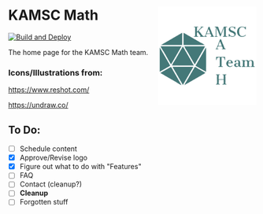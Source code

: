 <div>
  <img align="right" src="/images/logo/logo1.svg" alt="KAMSC Math Logo" width="200"/> 
  <h1> KAMSC Math</h1>
</div>

[![Build and Deploy](https://github.com/ds12a/KAMSC-Math/actions/workflows/pages/pages-build-deployment/badge.svg)](https://github.com/ds12a/KAMSC-Math/actions/workflows/pages/pages-build-deployment)

The home page for the KAMSC Math team.

### Icons/Illustrations from:

https://www.reshot.com/

https://undraw.co/

## To Do:
- [ ] Schedule content
- [x] Approve/Revise logo
- [x] Figure out what to do with "Features"
- [ ] FAQ
- [ ] Contact (cleanup?)
- [ ] **Cleanup**
- [ ] Forgotten stuff
